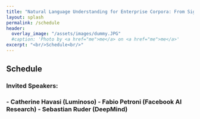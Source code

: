 ```yaml
---
title: "Natural Language Understanding for Enterprise Corpora: From Signal to Decision Support"
layout: splash
permalink: /schedule
header:
  overlay_image: "/assets/images/dummy.JPG"
  #caption: 'Photo by <a href="me">me</a> on <a href="me">me</a>'
excerpt: "<br/>Schedule<br/>"
---
```


<h2>Schedule</h2>
<h3>Invited Speakers:<h3>
- Catherine Havasi (Luminoso)
- Fabio Petroni (Facebook AI Research)
- Sebastian Ruder (DeepMind)


